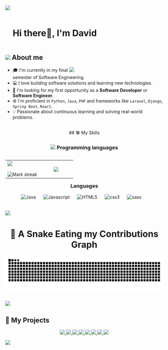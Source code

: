 <img src="https://user-images.githubusercontent.com/73097560/115834477-dbab4500-a447-11eb-908a-139a6edaec5c.gif">

<!--h1 without bottom border-->

<div id="user-content-toc">
  <ul align="left">
    <summary><h1 style="display: inline-block">Hi there👋, I'm David </h1></summary>
  </ul>
</div>


<!--About Me-->

## <picture><img src = "https://github.com/7oSkaaa/7oSkaaa/blob/main/Images/about_me.gif?raw=true" width = 30px></picture> About me

<picture> <img align="right" src="https://media.giphy.com/media/SWoSkN6DxTszqIKEqv/giphy.gif" width = 300px></picture>

- 🎓 I'm currently in my final semester of Software Engineering.
- 💻 I love building software solutions and learning new technologies.
- 🚀 I'm looking for my first opportunity as a **Software Developer** or **Software Engineer**.
- ⚙️ I'm proficient in `Python`, `Java`, `PHP` and frameworks like `Laravel`, `Django`, `Spring Boot`, `React`.
- 💡 Passionate about continuous learning and solving real-world problems.

<br>
<div align="center" width="100">
    ## 🛠️ My Skills

### <picture> <img src = "https://raw.githubusercontent.com/7oSkaaa/7oSkaaa/main/Images/Programming_Languages.gif raw=true" width = 20px>  </picture> Programming languages

  <p align="left">
  <!--- stats (start) -->
  <table align="left">
    <tr border="none">
     <td width="50%" align="center">
       <img  align="left"  src="https://github-readme-stats.vercel.app/api?username=ArDavid14&theme=dark&show_icons=true&count_private=true" />
       <br></br>
       <img  title="🔥 Get streak stats for your profile at git.io/streak-stats" alt="Mark streak" src="https://github-readme-streak-stats.herokuapp.com/?user=ArDavid14&theme=dark&hide_border=false" /> 
     </td>


   <td width="50%" align="center">

   <img  align="center"  src="https://github-readme-stats.anuraghazra1.vercel.app/api/top-langs/?username=ArDavid14&theme=dark&hide_border=false&no-bg=true&no-frame=true&langs_count=7"/>

   </td>
   </tr>
  </table>
</div>

<br></br>
<div align="center" width="100">
    <h3>Languages</h3>
        <img
            src="https://cdn.jsdelivr.net/gh/devicons/devicon@latest/icons/java/java-original-wordmark.svg"
            width="40px"
            alt="Java">
            &nbsp;&nbsp;&nbsp;&nbsp;
        <img
            src="https://cdn.jsdelivr.net/gh/devicons/devicon@latest/icons/javascript/javascript-original.svg"
            width="40px"
            alt="Javascript">
            &nbsp;&nbsp;&nbsp;&nbsp;
        <img
            src="https://cdn.jsdelivr.net/gh/devicons/devicon@latest/icons/html5/html5-original-wordmark.svg"
            width="60px"
            alt="HTML5">
            &nbsp;&nbsp;&nbsp;&nbsp;
        <img
            src="https://cdn.jsdelivr.net/gh/devicons/devicon@latest/icons/css3/css3-original-wordmark.svg"
            width="60px"
            alt="css3">
            &nbsp;&nbsp;&nbsp;&nbsp;
        <img
            src="https://cdn.jsdelivr.net/gh/devicons/devicon@latest/icons/sass/sass-original.svg"
            width="60px"
            alt="sass">
            &nbsp;&nbsp;&nbsp;&nbsp;
</div>
<br></br>
<img src="https://user-images.githubusercontent.com/73097560/115834477-dbab4500-a447-11eb-908a-139a6edaec5c.gif">


<h1 align = "center">🐍 A Snake Eating my Contributions Graph</h1>
	
<p align="center">
  <img src="https://github.com/ArDavid14/ArDavid14/blob/output/github-contribution-grid-snake.svg" alt="Snake animation" />
</p>

<!--- stats (end) -->

<br>
	<!--horizontal divider(gradiant)-->
<img src="https://user-images.githubusercontent.com/73097560/115834477-dbab4500-a447-11eb-908a-139a6edaec5c.gif">


<!-- Proyectos destacados -->
## 🚀 My Projects

<p align="center">
  <a href="https://github.com/Santiagocsie/Gestion_productos">
    <img src="https://github-readme-stats.vercel.app/api/pin/?username=Santiagocsie&repo=Gestion_productos&theme=tokyonight" />
  </a>
  <a href="https://github.com/Santiagocsie/React-CRUD">
    <img src="https://github-readme-stats.vercel.app/api/pin/?username=Santiagocsie&repo=React-CRUD&theme=tokyonight" />
  </a>
  <a href="https://github.com/Santiagocsie/Lavarel_Crud">
    <img src="https://github-readme-stats.vercel.app/api/pin/?username=Santiagocsie&repo=Lavarel_Crud&theme=tokyonight" />
  </a>
  <a href="https://github.com/Santiagocsie/Ecomapeobotanico">
    <img src="https://github-readme-stats.vercel.app/api/pin/?username=Santiagocsie&repo=Ecomapeobotanico&theme=tokyonight" />
  </a>
  <a href="https://github.com/Santiagocsie/Nutridatagram">
    <img src="https://github-readme-stats.vercel.app/api/pin/?username=Santiagocsie&repo=Nutridatagram&theme=tokyonight" />
  </a>
  <a href="https://github.com/ArDavid14/SisDistribuidos">
    <img src="https://github-readme-stats.vercel.app/api/pin/?username=ArDavid14&repo=SisDistribuidos&theme=tokyonight" />
  </a>
  <a href="https://github.com/Santiagocsie/Restaurante">
    <img src="https://github-readme-stats.vercel.app/api/pin/?username=Santiagocsie&repo=Restaurante&theme=tokyonight" />
  </a>
  <a href="https://github.com/Santiagocsie/Taller-program">
    <img src="https://github-readme-stats.vercel.app/api/pin/?username=Santiagocsie&repo=Taller-program&theme=tokyonight" />
  </a>
</p>


<!--horizontal divider(gradiant)-->
<img src="https://user-images.githubusercontent.com/73097560/115834477-dbab4500-a447-11eb-908a-139a6edaec5c.gif">